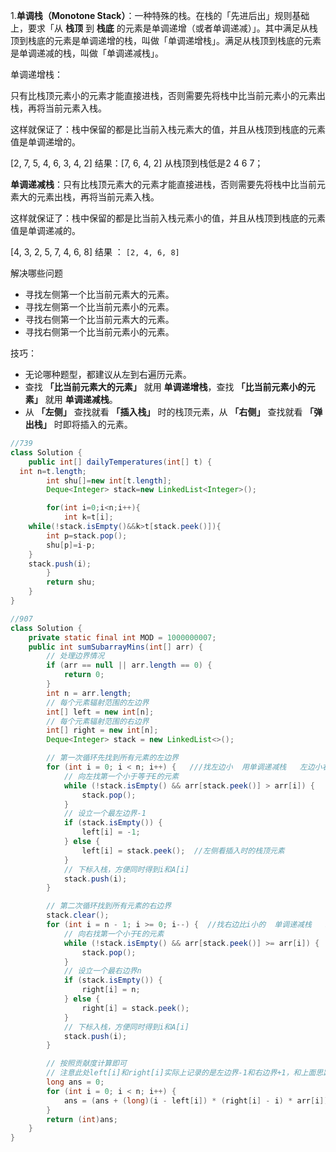 1.**单调栈（Monotone Stack）**：一种特殊的栈。在栈的「先进后出」规则基础上，要求「从 **栈顶** 到 **栈底** 的元素是单调递增（或者单调递减）」。其中满足从栈顶到栈底的元素是单调递增的栈，叫做「单调递增栈」。满足从栈顶到栈底的元素是单调递减的栈，叫做「单调递减栈」。

单调递增栈：

只有比栈顶元素小的元素才能直接进栈，否则需要先将栈中比当前元素小的元素出栈，再将当前元素入栈。

这样就保证了：栈中保留的都是比当前入栈元素大的值，并且从栈顶到栈底的元素值是单调递增的。



[2, 7, 5, 4, 6, 3, 4, 2]    结果：[7, 6, 4, 2]   从栈顶到栈低是2 4 6 7；



**单调递减栈**：只有比栈顶元素大的元素才能直接进栈，否则需要先将栈中比当前元素大的元素出栈，再将当前元素入栈。

这样就保证了：栈中保留的都是比当前入栈元素小的值，并且从栈顶到栈底的元素值是单调递减的。



[4, 3, 2, 5, 7, 4, 6, 8]   结果 ：  `[2, 4, 6, 8]`



解决哪些问题

- 寻找左侧第一个比当前元素大的元素。
- 寻找左侧第一个比当前元素小的元素。
- 寻找右侧第一个比当前元素大的元素。
- 寻找右侧第一个比当前元素小的元素。



技巧：

- 无论哪种题型，都建议从左到右遍历元素。
- 查找 **「比当前元素大的元素」** 就用 **单调递增栈**，查找 **「比当前元素小的元素」** 就用 **单调递减栈**。
- 从 **「左侧」** 查找就看 **「插入栈」** 时的栈顶元素，从 **「右侧」** 查找就看 **「弹出栈」** 时即将插入的元素。

```java
//739
class Solution {
    public int[] dailyTemperatures(int[] t) {
  int n=t.length;
        int shu[]=new int[t.length];
        Deque<Integer> stack=new LinkedList<Integer>();

        for(int i=0;i<n;i++){
            int k=t[i];
    while(!stack.isEmpty()&&k>t[stack.peek()]){
        int p=stack.pop();
        shu[p]=i-p;
    }
    stack.push(i);
        }
        return shu;
    }
}
```

```java
//907
class Solution {
    private static final int MOD = 1000000007;
    public int sumSubarrayMins(int[] arr) {
        // 处理边界情况
        if (arr == null || arr.length == 0) {
            return 0;
        }
        int n = arr.length;
        // 每个元素辐射范围的左边界
        int[] left = new int[n];
        // 每个元素辐射范围的右边界
        int[] right = new int[n];
        Deque<Integer> stack = new LinkedList<>();

        // 第一次循环先找到所有元素的左边界
        for (int i = 0; i < n; i++) {   ///找左边小  用单调递减栈   左边小右边大 右边比左边大入栈 右边比左边小 左边的出战
            // 向左找第一个小于等于E的元素
            while (!stack.isEmpty() && arr[stack.peek()] > arr[i]) {
                stack.pop();
            }
            // 设立一个最左边界-1
            if (stack.isEmpty()) {
                left[i] = -1;
            } else {
                left[i] = stack.peek();  //左侧看插入时的栈顶元素
            }
            // 下标入栈，方便同时得到i和A[i]
            stack.push(i);
        }

        // 第二次循环找到所有元素的右边界
        stack.clear();
        for (int i = n - 1; i >= 0; i--) {  //找右边比i小的  单调递减栈   左边小右边大，右边比栈顶小的栈里出战，右边比栈顶大的入栈。   
            // 向右找第一个小于E的元素
            while (!stack.isEmpty() && arr[stack.peek()] >= arr[i]) {
                stack.pop();
            }
            // 设立一个最右边界n
            if (stack.isEmpty()) {
                right[i] = n;
            } else {
                right[i] = stack.peek();
            }
            // 下标入栈，方便同时得到i和A[i]
            stack.push(i);
        }

        // 按照贡献度计算即可
        // 注意此处left[i]和right[i]实际上记录的是左边界-1和右边界+1，和上面思路中有些区别，便于计算
        long ans = 0;
        for (int i = 0; i < n; i++) {
            ans = (ans + (long)(i - left[i]) * (right[i] - i) * arr[i]) % MOD; 
        }
        return (int)ans;
    }
}


```

